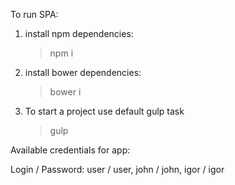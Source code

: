 To run SPA:

1. install npm dependencies:

	> npm i

2. install bower dependencies:

	> bower i

3. To start a project use default gulp task

	> gulp


Available credentials for app:

Login / Password:
user / user,
john / john,
igor / igor


